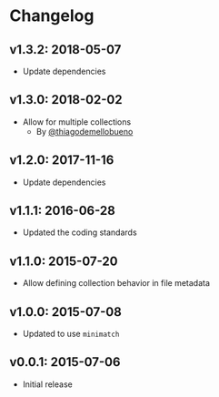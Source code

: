 # Changelog

## v1.3.2: 2018-05-07

- Update dependencies

## v1.3.0: 2018-02-02

- Allow for multiple collections
  - By [@thiagodemellobueno](https://github.com/thiagodemellobueno)

## v1.2.0: 2017-11-16

- Update dependencies

## v1.1.1: 2016-06-28

- Updated the coding standards

## v1.1.0: 2015-07-20

- Allow defining collection behavior in file metadata

## v1.0.0: 2015-07-08

- Updated to use `minimatch`

## v0.0.1: 2015-07-06

- Initial release
